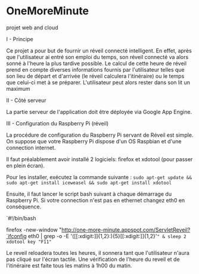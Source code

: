 OneMoreMinute
=============

projet web and cloud

I - Principe

  Ce projet a pour but de fournir un réveil connecté intelligent. En effet, après que l'utilisateur ai entré son emploi du temps, son réveil connecté va alors sonné à l'heure la plus tardive possible. Le calcul de cette heure de réveil prend en compte diverses informations fournis par l'utilisateur telles que son lieu de départ et d'arrivée (le réveil calculera l'itinéraire) ou le temps que celui-ci met à se préparer.
  L'utilisateur peut alors rester dans son lit un maximum
  
II - Côté serveur

  La partie serveur de l'application doit être déployée via Google App Engine.

III - Configuration du Raspberry Pi (réveil)

  La procédure de configuration du Raspberry Pi servant de Réveil est simple.
  On suppose que votre Raspberry Pi dispose d'un OS Raspbian et d'une connection internet.
  
  Il faut préalablement avoir installé 2 logiciels: firefox et xdotool (pour passer en plein écran).
  
  Pour les installer, exécutez la commande suivante :
    `sudo apt-get update && sudo apt-get install iceweasel && sudo apt-get install xdotool`

  Ensuite, il faut lancer le script bash suivant à chaque démarrage du Raspberry Pi. Si votre connection n'est pas en ethernet changez eth0 en conséquence.

  `#!/bin/bash
  
  firefox -new-window "http://one-more-minute.appspot.com/ServletReveil?`ifconfig eth0 | grep -o -E '([[:xdigit:]]{1,2}:){5}[[:xdigit:]]{1,2}'`" &
  sleep 2
  xdotool key "F11"`

Le reveil reloadera toutes les heures, il sonnera tant que l'utilisateur n'aura pas cliqué sur l'écran tactile. Une vérification de l'heure du reveil et de l'itinéraire est faite tous les matins à 1h00 du matin.
